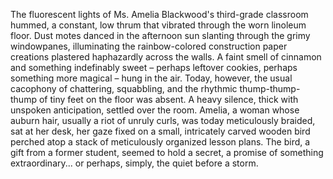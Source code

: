 The fluorescent lights of Ms. Amelia Blackwood's third-grade classroom hummed, a constant, low thrum that vibrated through the worn linoleum floor.  Dust motes danced in the afternoon sun slanting through the grimy windowpanes, illuminating the rainbow-colored construction paper creations plastered haphazardly across the walls.  A faint smell of cinnamon and something indefinably sweet – perhaps leftover cookies, perhaps something more magical – hung in the air.  Today, however, the usual cacophony of chattering, squabbling, and the rhythmic thump-thump-thump of tiny feet on the floor was absent.  A heavy silence, thick with unspoken anticipation, settled over the room.  Amelia, a woman whose auburn hair, usually a riot of unruly curls, was today meticulously braided, sat at her desk, her gaze fixed on a small, intricately carved wooden bird perched atop a stack of meticulously organized lesson plans.  The bird, a gift from a former student, seemed to hold a secret, a promise of something extraordinary... or perhaps, simply, the quiet before a storm.
